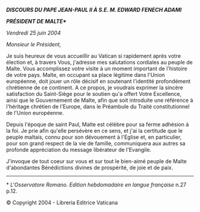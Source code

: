***DISCOURS DU PAPE JEAN-PAUL II* *À S.E. M. EDWARD FENECH ADAMI***

***PRÉSIDENT DE MALTE\****

*Vendredi 25 juin 2004*

*Monsieur le Président,*

Je suis heureux de vous accueillir au Vatican si rapidement après votre élection et, à travers Vous, j'adresse mes salutations cordiales au peuple de Malte. Vous accomplissez votre visite à un moment important de l'histoire de votre pays. Malte, en occupant sa place légitime dans l'Union européenne, doit jouer un rôle décisif en soutenant l'identité profondément chrétienne de ce continent. A ce propos, je voudrais exprimer la sincère satisfaction du Saint-Siège pour le soutien qu'a offert Votre Excellence, ainsi que le Gouvernement de Malte, afin que soit introduite une référence à l'héritage chrétien de l'Europe, dans le Préambule du Traité constitutionnel de l'Union européenne.

Depuis l'époque de saint Paul, Malte est célèbre pour sa ferme adhésion à la foi. Je prie afin qu'elle persévère en ce sens, et j'ai la certitude que le peuple maltais, connu pour son dévouement à l'Eglise et, en particulier, pour son grand respect de la vie de famille, communiquera aux autres sa profonde appréciation du message libérateur de l'Evangile.

J'invoque de tout coeur sur vous et sur tout le bien-aimé peuple de Malte d'abondantes Bénédictions divines de prospérité, de joie et de paix.

* * *

\* *L'Osservatore Romano. Edition hebdomadaire en langue française* n.27 p.12.

© Copyright 2004 - Libreria Editrice Vaticana